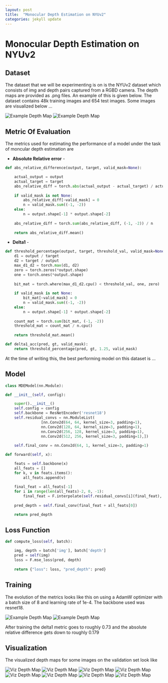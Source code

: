 ```yaml
---
layout: post
title:  "Monocular Depth Estimation on NYUv2"
categories: jekyll update
---
```


# Monocular Depth Estimation on NYUv2

## Dataset

The dataset that we will be experimenting is on is the NYUv2 dataset which consists of img and depth pairs captured from a RGBD camera. The depth maps are provided as .png files. An example of this is given below. The dataset contains 48k training images and 654 test images. Some images are visualized below ...

![Example Depth Map](/assets/blogs/mde/nyuv2_sample_1.png)
![Example Depth Map](/assets/blogs/mde/nyuv2_sample_2.png)

## Metric Of Evaluation

The metrics used for estimating the performance of a model under the task of moncular depth estimation are

- **Absolute Relative error** -

```python
def abs_relative_difference(output, target, valid_mask=None):

	actual_output = output
	actual_target = target
	abs_relative_diff = torch.abs(actual_output - actual_target) / actual_target
	
	if valid_mask is not None:
		abs_relative_diff[~valid_mask] = 0
		n = valid_mask.sum((-1, -2))
	else:
		n = output.shape[-1] * output.shape[-2]
	
	abs_relative_diff = torch.sum(abs_relative_diff, (-1, -2)) / n
	
	return abs_relative_diff.mean()
```
 - **Delta1**  - 

```python
def threshold_percentage(output, target, threshold_val, valid_mask=None):
	d1 = output / target
	d2 = target / output
	max_d1_d2 = torch.max(d1, d2)
	zero = torch.zeros(*output.shape)
	one = torch.ones(*output.shape)
	
	bit_mat = torch.where(max_d1_d2.cpu() < threshold_val, one, zero)
	
	if valid_mask is not None:
		bit_mat[~valid_mask] = 0
		n = valid_mask.sum((-1, -2))
	else:
		n = output.shape[-1] * output.shape[-2]
	
	count_mat = torch.sum(bit_mat, (-1, -2))
	threshold_mat = count_mat / n.cpu()
	
	return threshold_mat.mean()

def delta1_acc(pred, gt, valid_mask):
	return threshold_percentage(pred, gt, 1.25, valid_mask)
```

At the time of writing this, the best performing model on this dataset is ...

## Model

```python
class MDEModel(nn.Module):

def __init__(self, config):

	super().__init__()
	self.config = config
	self.backbone = ResNetEncoder('resnet18')
	self.residual_convs = nn.ModuleList(
				[nn.Conv2d(64, 64, kernel_size=3, padding=1),
				nn.Conv2d(128, 64, kernel_size=3, padding=1),
				nn.Conv2d(256, 128, kernel_size=3, padding=1),
				nn.Conv2d(512, 256, kernel_size=3, padding=1),])
	
	self.final_conv = nn.Conv2d(64, 1, kernel_size=3, padding=1)

def forward(self, x):

	feats = self.backbone(x)
	all_feats = []
	for k, v in feats.items():
		all_feats.append(v)
	
	final_feat = all_feats[-1]
	for i in range(len(all_feats)-2, 0, -1):
		final_feat = F.interpolate(self.residual_convs[i](final_feat), scale_factor=2) + all_feats[i]
	
	pred_depth = self.final_conv(final_feat + all_feats[0])

	return pred_depth
```

## Loss Function

```python
def compute_loss(self, batch):

	img, depth = batch['img'], batch['depth']	
	pred = self(img)
	loss = F.mse_loss(pred, depth)
	
	return {"loss": loss, "pred_depth": pred}
```

## Training

The evolution of the metrics looks like this on using a AdamW optimizer with a batch size of 8 and learning rate of 1e-4. The backbone used was resnet18.

![Example Depth Map](/assets/blogs/mde/abs_rel.png)
![Example Depth Map](/assets/blogs/mde/delta1.png)

After training the delta1 metric goes to roughly 0.73 and the absolute relative difference gets down to roughly 0.179

## Visualization

The visualized depth maps for some images on the validation set look like

![Viz Depth Map](/assets/blogs/mde/vis/0.png)
![Viz Depth Map](/assets/blogs/mde/vis/1.png)
![Viz Depth Map](/assets/blogs/mde/vis/2.png)
![Viz Depth Map](/assets/blogs/mde/vis/3.png)
![Viz Depth Map](/assets/blogs/mde/vis/4.png)
![Viz Depth Map](/assets/blogs/mde/vis/5.png)
![Viz Depth Map](/assets/blogs/mde/vis/6.png)
![Viz Depth Map](/assets/blogs/mde/vis/7.png)